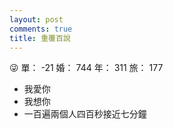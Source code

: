 ```yaml
---
layout: post
comments: true
title: 重覆百說
---
```


:stuck_out_tongue_winking_eye: 單： -21 婚： 744 年： 311 旅： 177

- 我愛你
- 我想你
- 一百遍兩個人四百秒接近七分鐘

